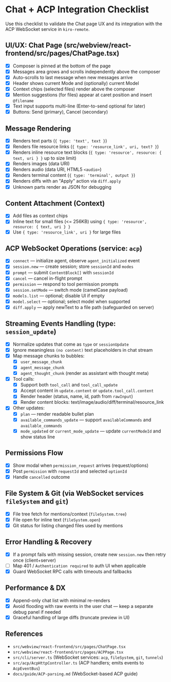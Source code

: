 # Chat + ACP Integration Checklist

Use this checklist to validate the Chat page UX and its integration with the ACP WebSocket service in `kiro-remote`.

## UI/UX: Chat Page (src/webview/react-frontend/src/pages/ChatPage.tsx)

- [x] Composer is pinned at the bottom of the page
- [x] Messages area grows and scrolls independently above the composer
- [x] Auto-scrolls to last message when new messages arrive
- [x] Header shows current Mode and (optionally) current Model
- [x] Context chips (selected files) render above the composer
- [x] Mention suggestions (for files) appear at caret position and insert `@filename`
- [x] Text input supports multi-line (Enter-to-send optional for later)
- [x] Buttons: Send (primary), Cancel (secondary)

## Message Rendering

- [x] Renders text parts (`{ type: 'text', text }`)
- [x] Renders file resource links (`{ type: 'resource_link', uri, text? }`)
- [x] Renders inline resource text blocks (`{ type: 'resource', resource: { text, uri } }` up to size limit)
- [x] Renders images (data URI)
- [x] Renders audio (data URI, HTML5 `<audio>`)
- [x] Renders terminal content (`{ type: 'terminal', output }`)
- [x] Renders diffs with an "Apply" action via `diff.apply`
- [x] Unknown parts render as JSON for debugging

## Content Attachment (Context)

- [x] Add files as context chips
- [x] Inline text for small files (<= 256KB) using `{ type: 'resource', resource: { text, uri } }`
- [x] Use `{ type: 'resource_link', uri }` for large files

## ACP WebSocket Operations (service: `acp`)

- [x] `connect` — initialize agent, observe `agent_initialized` event
- [x] `session.new` — create session; store `sessionId` and `modes`
- [x] `prompt` — submit `ContentBlock[]` with `sessionId`
- [x] `cancel` — cancel in-flight prompt
- [x] `permission` — respond to tool permission prompts
- [x] `session.setMode` — switch mode (camelCase payload)
- [x] `models.list` — optional; disable UI if empty
- [x] `model.select` — optional; select model when supported
- [x] `diff.apply` — apply newText to a file path (safeguarded on server)

## Streaming Events Handling (type: `session_update`)

- [x] Normalize updates that come as `type` or `sessionUpdate`
- [x] Ignore meaningless `(no content)` text placeholders in chat stream
- [x] Map message chunks to bubbles:
  - [x] `user_message_chunk`
  - [x] `agent_message_chunk`
  - [x] `agent_thought_chunk` (render as assistant with thought meta)
- [x] Tool calls:
  - [x] Support both `tool_call` and `tool_call_update`
  - [x] Accept content in `update.content` or `update.tool_call.content`
  - [x] Render header (status, name, id, path from `rawInput`)
  - [x] Render content blocks: text/image/audio/diff/terminal/resource_link
- [x] Other updates:
  - [x] `plan` — render readable bullet plan
  - [x] `available_commands_update` — support `availableCommands` and `available_commands`
  - [x] `mode_updated` or `current_mode_update` — update `currentModeId` and show status line

## Permissions Flow

- [x] Show modal when `permission_request` arrives (request/options)
- [x] Post `permission` with `requestId` and selected `optionId`
- [x] Handle `cancelled` outcome

## File System & Git (via WebSocket services `fileSystem` and `git`)

- [x] File tree fetch for mentions/context (`fileSystem.tree`)
- [x] File open for inline text (`fileSystem.open`)
- [x] Git status for listing changed files used by mentions

## Error Handling & Recovery

- [x] If a prompt fails with missing session, create new `session.new` then retry once (client+server)
- [ ] Map 401 / `Authentication required` to auth UI when applicable
- [x] Guard WebSocket RPC calls with timeouts and fallbacks

## Performance & DX

- [x] Append-only chat list with minimal re-renders
- [x] Avoid flooding with raw events in the user chat — keep a separate debug panel if needed
- [x] Graceful handling of large diffs (truncate preview in UI)

## References

- `src/webview/react-frontend/src/pages/ChatPage.tsx`
- `src/webview/react-frontend/src/pages/ACPPage.tsx`
- `src/cli/server.ts` (WebSocket services: `acp`, `fileSystem`, `git`, `tunnels`)
- `src/acp/AcpHttpController.ts` (ACP handlers; emits events to `AcpEventBus`)
- `docs/guide/ACP-parsing.md` (WebSocket-based ACP guide)

